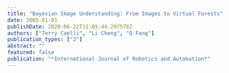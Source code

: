 ```yaml
---
title: "Bayesian Image Understanding: From Images to Virtual Forests"
date: 2005-01-01
publishDate: 2020-06-22T11:05:44.297578Z
authors: ["Terry Caelli", "Li Cheng", "Q Fang"]
publication_types: ["2"]
abstract: ""
featured: false
publication: "*International Journal of Robotics and Automation*"
---
```


